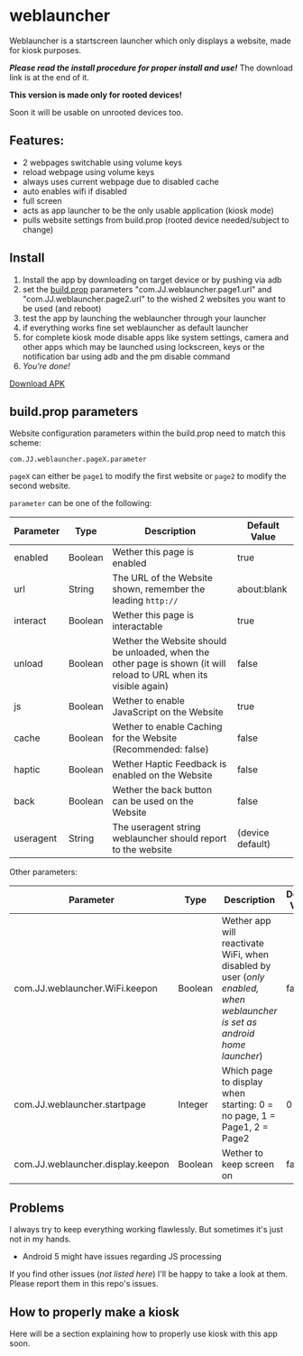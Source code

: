 # weblauncher
Weblauncher is a startscreen launcher which only displays a website, made for kiosk purposes.

___Please read the install procedure for proper install and use!___
The download link is at the end of it.

__This version is made only for rooted devices!__

Soon it will be usable on unrooted devices too.


## Features:
- 2 webpages switchable using volume keys
- reload webpage using volume keys
- always uses current webpage due to disabled cache
- auto enables wifi if disabled
- full screen
- acts as app launcher to be the only usable application (kiosk mode)
- pulls website settings from build.prop (rooted device needed/subject to change)
  
## Install

1. Install the app by downloading on target device or by pushing via adb
1. set the [build.prop](https://www.droidviews.com/edit-build-prop-file-on-android/) parameters "com.JJ.weblauncher.page1.url" and "com.JJ.weblauncher.page2.url" to the wished 2 websites you want to be used (and reboot)
1. test the app by launching the weblauncher through your launcher
1. if everything works fine set weblauncher as default launcher
1. for complete kiosk mode disable apps like system settings, camera and other apps which may be launched using lockscreen, keys or the notification bar using adb and the pm disable command
1. _You're done!_

[Download APK](https://github.com/programminghoch10/weblauncher/raw/rootedversion/app/release/app-release.apk)

## build.prop parameters

Website configuration parameters within the build.prop need to match this scheme: 

`com.JJ.weblauncher.pageX.parameter`

`pageX` can either be `page1` to modify the first website or `page2` to modify the second website.

`parameter` can be one of the following: 

Parameter | Type | Description | Default Value
--------- | ---- | ----------- | -------------
enabled | Boolean| Wether this page is enabled | true
url | String | The URL of the Website shown, remember the leading `http://` | about:blank
interact | Boolean| Wether this page is interactable | true
unload | Boolean| Wether the Website should be unloaded, when the other page is shown (it will reload to URL when its visible again) | false
js | Boolean| Wether to enable JavaScript on the Website | true
cache | Boolean| Wether to enable Caching for the Website (Recommended: false) | false
haptic | Boolean| Wether Haptic Feedback is enabled on the Website | false
back | Boolean| Wether the back button can be used on the Website | false
useragent | String | The useragent string weblauncher should report to the website | (device default)


Other parameters: 

Parameter | Type | Description | Default Value
--------- | ---- | ----------- | -------------
com.JJ.weblauncher.WiFi.keepon      | Boolean | Wether app will reactivate WiFi, when disabled by user (_only enabled, when weblauncher is set as android home launcher_) | false
com.JJ.weblauncher.startpage        | Integer | Which page to display when starting: 0 = no page, 1 = Page1, 2 = Page2 | 0
com.JJ.weblauncher.display.keepon   | Boolean | Wether to keep screen on | false

## Problems

I always try to keep everything working flawlessly.
But sometimes it's just not in my hands.

* Android 5 might have issues regarding JS processing

If you find other issues (_not listed here_) I'll be happy to take a look at them.
Please report them in this repo's issues.

## How to properly make a kiosk

Here will be a section explaining how to properly use kiosk with this app soon.